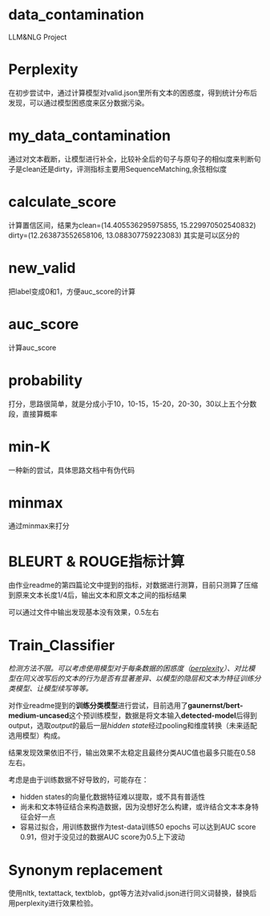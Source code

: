 # data_contamination
LLM&amp;NLG Project
# Perplexity
在初步尝试中，通过计算模型对valid.json里所有文本的困惑度，得到统计分布后发现，可以通过模型困惑度来区分数据污染。
# my_data_contamination
通过对文本截断，让模型进行补全，比较补全后的句子与原句子的相似度来判断句子是clean还是dirty，评测指标主要用SequenceMatching,余弦相似度
# calculate_score
计算置信区间，结果为clean=(14.405536295975855, 15.229970502540832)
dirty=(12.263873552658106, 13.088307759223083)
其实是可以区分的
# new_valid
把label变成0和1，方便auc_score的计算
# auc_score
计算auc_score
# probability
打分，思路很简单，就是分成小于10，10-15，15-20，20-30，30以上五个分数段，直接算概率
# min-K
一种新的尝试，具体思路文档中有伪代码
# minmax
通过minmax来打分
# BLEURT & ROUGE指标计算
由作业readme的第四篇论文中提到的指标，对数据进行测算，目前只测算了压缩到原来文本长度1/4后，输出文本和原文本之间的指标结果

可以通过文件中输出发现基本没有效果，0.5左右

# Train_Classifier
*检测方法不限。可以考虑使用模型对于每条数据的困惑度（[perplexity](https://huggingface.co/docs/transformers/perplexity)）、对比模型在同义改写后的文本的行为是否有显著差异、以模型的隐层和文本为特征训练分类模型、让模型续写等等。*

对作业readme提到的**训练分类模型**进行尝试，目前选用了**gaunernst/bert-medium-uncased**这个预训练模型，数据是将文本输入**detected-model**后得到output，选取*output*的最后一层*hidden state*经过pooling和维度转换（未来适配选用模型）构成。

结果发现效果依旧不行，输出效果不太稳定且最终分类AUC值也最多只能在0.58左右。

考虑是由于训练数据不好导致的，可能存在：
- hidden states的向量化数据特征难以提取，或不具有普适性
- 尚未和文本特征结合来构造数据，因为没想好怎么构建，或许结合文本本身特征会好一点
- 容易过拟合，用训练数据作为test-data训练50 epochs 可以达到AUC score 0.91，但对于没见过的数据AUC score为0.5上下波动

# Synonym replacement
使用nltk, textattack, textblob，gpt等方法对valid.json进行同义词替换，替换后用perplexity进行效果检验。
